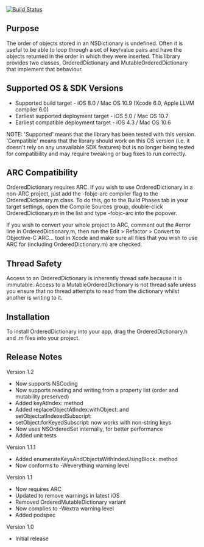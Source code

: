 [![Build Status](https://travis-ci.org/nicklockwood/OrderedDictionary.svg)](https://travis-ci.org/nicklockwood/OrderedDictionary)


Purpose
--------------

The order of objects stored in an NSDictionary is undefined. Often it is useful to be able to loop through a set of key/value pairs and have the objects returned in the order in which they were inserted. This library provides two classes, OrderedDictionary and MutableOrderedDictionary that implement that behaviour.


Supported OS & SDK Versions
-----------------------------

* Supported build target - iOS 8.0 / Mac OS 10.9 (Xcode 6.0, Apple LLVM compiler 6.0)
* Earliest supported deployment target - iOS 5.0 / Mac OS 10.7
* Earliest compatible deployment target - iOS 4.3 / Mac OS 10.6

NOTE: 'Supported' means that the library has been tested with this version. 'Compatible' means that the library should work on this OS version (i.e. it doesn't rely on any unavailable SDK features) but is no longer being tested for compatibility and may require tweaking or bug fixes to run correctly.


ARC Compatibility
------------------

OrderedDictionary requires ARC. If you wish to use OrderedDictionary in a non-ARC project, just add the -fobjc-arc compiler flag to the OrderedDictionary.m class. To do this, go to the Build Phases tab in your target settings, open the Compile Sources group, double-click OrderedDictionary.m in the list and type -fobjc-arc into the popover.

If you wish to convert your whole project to ARC, comment out the #error line in OrderedDictionary.m, then run the Edit > Refactor > Convert to Objective-C ARC... tool in Xcode and make sure all files that you wish to use ARC for (including OrderedDictionary.m) are checked.


Thread Safety
--------------

Access to an OrderedDictionary is inherently thread safe because it is immutable. Access to a MutableOrderedDictionary is not thread safe unless you ensure that no thread attempts to read from the dictionary whilst another is writing to it.


Installation
--------------

To install OrderedDictionary into your app, drag the OrderedDictionary.h and .m files into your project.


Release Notes
---------------

Version 1.2

- Now supports NSCoding
- Now supports reading and writing from a property list (order and mutability preserved)
- Added keyAtIndex: method
- Added replaceObjectAtIndex:withObject: and setObject:atIndexedSubscript:
- setObject:forKeyedSubscript: now works with non-string keys
- Now uses NSOrderedSet internally, for better performance
- Added unit tests

Version 1.1.1

- Added enumerateKeysAndObjectsWithIndexUsingBlock: method
- Now conforms to -Weverything warning level

Version 1.1

- Now requires ARC
- Updated to remove warnings in latest iOS
- Removed OrderedMutableDictionary variant
- Now complies to -Wextra warning level
- Added podspec

Version 1.0

- Initial release